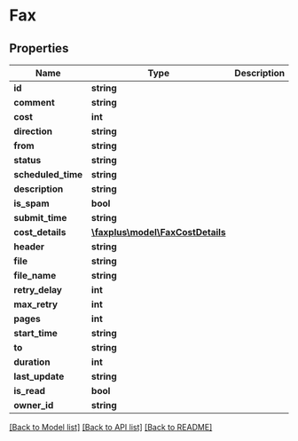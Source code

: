 # Fax

## Properties
Name | Type | Description | Notes
------------ | ------------- | ------------- | -------------
**id** | **string** |  | [optional] 
**comment** | **string** |  | [optional] 
**cost** | **int** |  | [optional] 
**direction** | **string** |  | [optional] 
**from** | **string** |  | [optional] 
**status** | **string** |  | [optional] 
**scheduled_time** | **string** |  | [optional] 
**description** | **string** |  | [optional] 
**is_spam** | **bool** |  | [optional] 
**submit_time** | **string** |  | [optional] 
**cost_details** | [**\faxplus\model\FaxCostDetails**](FaxCostDetails.md) |  | [optional] 
**header** | **string** |  | [optional] 
**file** | **string** |  | [optional] 
**file_name** | **string** |  | [optional] 
**retry_delay** | **int** |  | [optional] 
**max_retry** | **int** |  | [optional] 
**pages** | **int** |  | [optional] 
**start_time** | **string** |  | [optional] 
**to** | **string** |  | [optional] 
**duration** | **int** |  | [optional] 
**last_update** | **string** |  | [optional] 
**is_read** | **bool** |  | [optional] 
**owner_id** | **string** |  | [optional] 

[[Back to Model list]](../README.md#documentation-for-models) [[Back to API list]](../README.md#documentation-for-api-endpoints) [[Back to README]](../README.md)


